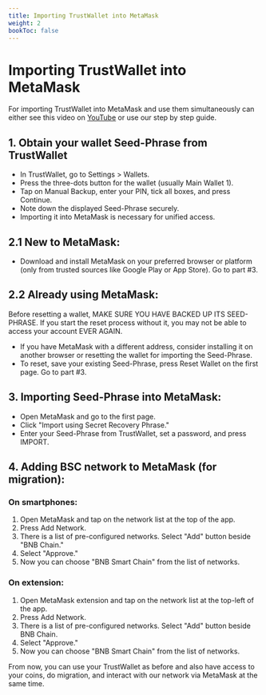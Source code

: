 ```yaml
---
title: Importing TrustWallet into MetaMask
weight: 2
bookToc: false
---
```


# Importing TrustWallet into MetaMask

For importing TrustWallet into MetaMask and use them simultaneously can either see this video on [YouTube](https://www.youtube.com/watch?v=oNKLQVuhOU4) or use our step by step guide.

## 1. Obtain your wallet Seed-Phrase from TrustWallet

- In TrustWallet, go to Settings > Wallets.
- Press the three-dots button for the wallet (usually Main Wallet 1).
- Tap on Manual Backup, enter your PIN, tick all boxes, and press Continue.
- Note down the displayed Seed-Phrase securely.
- Importing it into MetaMask is necessary for unified access.

## 2.1 New to MetaMask:

- Download and install MetaMask on your preferred browser or platform (only from trusted sources like Google Play or App Store). Go to part #3.

## 2.2 Already using MetaMask:

Before resetting a wallet, MAKE SURE YOU HAVE BACKED UP ITS SEED-PHRASE. If you start the reset process without it, you may not be able to access your account EVER AGAIN.

- If you have MetaMask with a different address, consider installing it on another browser or resetting the wallet for importing the Seed-Phrase.
- To reset, save your existing Seed-Phrase, press Reset Wallet on the first page. Go to part #3.

## 3. Importing Seed-Phrase into MetaMask:

- Open MetaMask and go to the first page.
- Click "Import using Secret Recovery Phrase."
- Enter your Seed-Phrase from TrustWallet, set a password, and press IMPORT.

## 4. Adding BSC network to MetaMask (for migration):

### On smartphones:

1. Open MetaMask and tap on the network list at the top of the app.
2. Press Add Network.
3. There is a list of pre-configured networks. Select "Add" button beside "BNB Chain."
4. Select "Approve."
5. Now you can choose "BNB Smart Chain" from the list of networks.

### On extension:

1. Open MetaMask extension and tap on the network list at the top-left of the app.
2. Press Add Network.
3. There is a list of pre-configured networks. Select "Add" button beside BNB Chain.
4. Select "Approve."
5. Now you can choose "BNB Smart Chain" from the list of networks.

From now, you can use your TrustWallet as before and also have access to your coins, do migration, and interact with our network via MetaMask at the same time.

